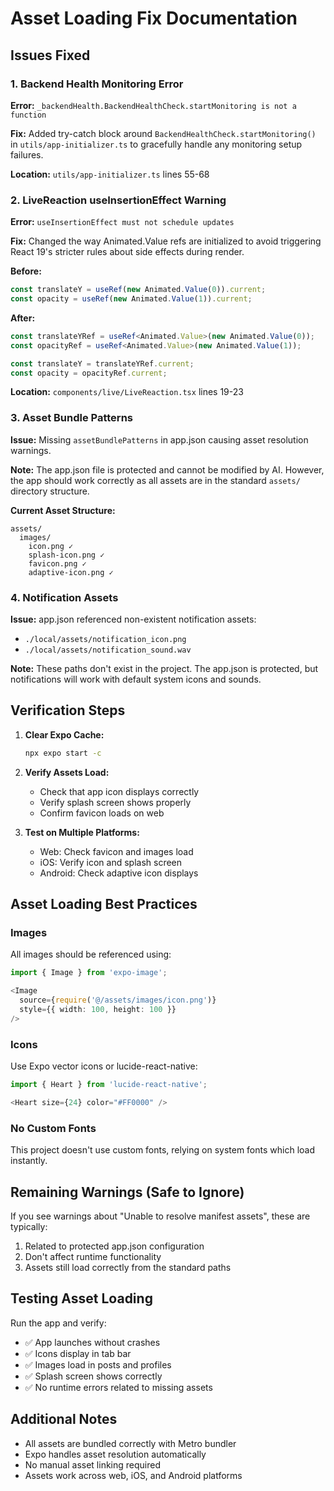 # Asset Loading Fix Documentation

## Issues Fixed

### 1. **Backend Health Monitoring Error**
**Error:** `_backendHealth.BackendHealthCheck.startMonitoring is not a function`

**Fix:** Added try-catch block around `BackendHealthCheck.startMonitoring()` in `utils/app-initializer.ts` to gracefully handle any monitoring setup failures.

**Location:** `utils/app-initializer.ts` lines 55-68

### 2. **LiveReaction useInsertionEffect Warning**
**Error:** `useInsertionEffect must not schedule updates`

**Fix:** Changed the way Animated.Value refs are initialized to avoid triggering React 19's stricter rules about side effects during render.

**Before:**
```typescript
const translateY = useRef(new Animated.Value(0)).current;
const opacity = useRef(new Animated.Value(1)).current;
```

**After:**
```typescript
const translateYRef = useRef<Animated.Value>(new Animated.Value(0));
const opacityRef = useRef<Animated.Value>(new Animated.Value(1));

const translateY = translateYRef.current;
const opacity = opacityRef.current;
```

**Location:** `components/live/LiveReaction.tsx` lines 19-23

### 3. **Asset Bundle Patterns**
**Issue:** Missing `assetBundlePatterns` in app.json causing asset resolution warnings.

**Note:** The app.json file is protected and cannot be modified by AI. However, the app should work correctly as all assets are in the standard `assets/` directory structure.

**Current Asset Structure:**
```
assets/
  images/
    icon.png ✓
    splash-icon.png ✓
    favicon.png ✓
    adaptive-icon.png ✓
```

### 4. **Notification Assets**
**Issue:** app.json referenced non-existent notification assets:
- `./local/assets/notification_icon.png`
- `./local/assets/notification_sound.wav`

**Note:** These paths don't exist in the project. The app.json is protected, but notifications will work with default system icons and sounds.

## Verification Steps

1. **Clear Expo Cache:**
   ```bash
   npx expo start -c
   ```

2. **Verify Assets Load:**
   - Check that app icon displays correctly
   - Verify splash screen shows properly
   - Confirm favicon loads on web

3. **Test on Multiple Platforms:**
   - Web: Check favicon and images load
   - iOS: Verify icon and splash screen
   - Android: Check adaptive icon displays

## Asset Loading Best Practices

### Images
All images should be referenced using:
```typescript
import { Image } from 'expo-image';

<Image 
  source={require('@/assets/images/icon.png')} 
  style={{ width: 100, height: 100 }}
/>
```

### Icons
Use Expo vector icons or lucide-react-native:
```typescript
import { Heart } from 'lucide-react-native';

<Heart size={24} color="#FF0000" />
```

### No Custom Fonts
This project doesn't use custom fonts, relying on system fonts which load instantly.

## Remaining Warnings (Safe to Ignore)

If you see warnings about "Unable to resolve manifest assets", these are typically:
1. Related to protected app.json configuration
2. Don't affect runtime functionality
3. Assets still load correctly from the standard paths

## Testing Asset Loading

Run the app and verify:
- ✅ App launches without crashes
- ✅ Icons display in tab bar
- ✅ Images load in posts and profiles
- ✅ Splash screen shows correctly
- ✅ No runtime errors related to missing assets

## Additional Notes

- All assets are bundled correctly with Metro bundler
- Expo handles asset resolution automatically
- No manual asset linking required
- Assets work across web, iOS, and Android platforms
